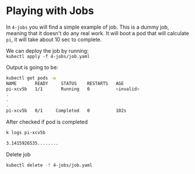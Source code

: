 # Playing with Jobs

In `4-jobs` you will find a simple example of job. This is a dummy job, meaning that it doesn't do any real work. It will boot a pod that will calculate `pi`, it will take about 10 sec to complete.

We can deploy the job by running:  
`kubectl apply -f 4-jobs/job.yaml`

Output is going to be:

```bash
kubectl get pods -w
NAME       READY     STATUS    RESTARTS   AGE
pi-xcv5b   1/1       Running   0          <invalid>
.
.
.
pi-xcv5b   0/1     Completed   0          102s
```
After checked if pod is completed
```bash
k logs pi-xcv5b

3.1415926535........
```
Delete job
```bash
kubectl delete -f 4-jobs/job.yaml
```
